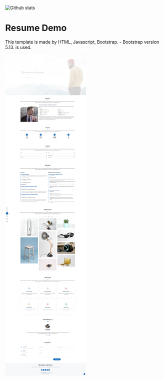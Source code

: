 ![Github stats](https://github-readme-stats.vercel.app/api?username=SnowStar0423&theme=highcontrast&show_icons=true&count_private=true)

# Resume Demo
This template is made by HTML, Javascript, Bootstrap.
    - Bootstrap version 5.13. is used.

![](assets/screen.png)



    

